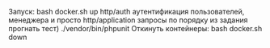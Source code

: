 Запуск: bash docker.sh up
http/auth аутентификация пользователей, менеджера и просто
http/application запросы по порядку из задания
прогнать тест)   ./vendor/bin/phpunit
Откинуть контейнеры: bash docker.sh down
